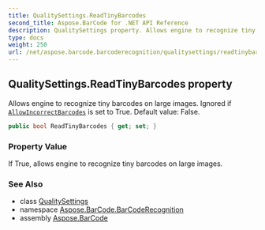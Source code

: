 ```yaml
---
title: QualitySettings.ReadTinyBarcodes
second_title: Aspose.BarCode for .NET API Reference
description: QualitySettings property. Allows engine to recognize tiny barcodes on large images. Ignored if AllowIncorrectBarcodes is set to True. Default value False
type: docs
weight: 250
url: /net/aspose.barcode.barcoderecognition/qualitysettings/readtinybarcodes/
---
```

## QualitySettings.ReadTinyBarcodes property

Allows engine to recognize tiny barcodes on large images. Ignored if [`AllowIncorrectBarcodes`](../allowincorrectbarcodes/) is set to True. Default value: False.

```csharp
public bool ReadTinyBarcodes { get; set; }
```

### Property Value

If True, allows engine to recognize tiny barcodes on large images.

### See Also

* class [QualitySettings](../)
* namespace [Aspose.BarCode.BarCodeRecognition](../../qualitysettings/)
* assembly [Aspose.BarCode](../../../)


